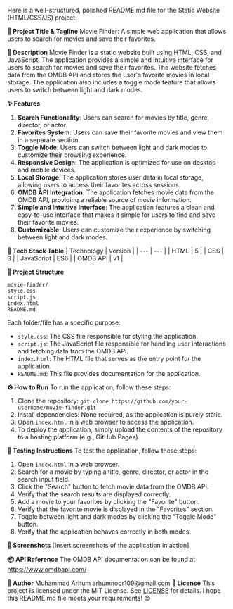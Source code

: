 Here is a well-structured, polished README.md file for the Static Website (HTML/CSS/JS) project:

**🚀 Project Title & Tagline**
Movie Finder: A simple web application that allows users to search for movies and save their favorites.

**📖 Description**
Movie Finder is a static website built using HTML, CSS, and JavaScript. The application provides a simple and intuitive interface for users to search for movies and save their favorites. The website fetches data from the OMDB API and stores the user's favorite movies in local storage. The application also includes a toggle mode feature that allows users to switch between light and dark modes.

**✨ Features**

1. **Search Functionality**: Users can search for movies by title, genre, director, or actor.
2. **Favorites System**: Users can save their favorite movies and view them in a separate section.
3. **Toggle Mode**: Users can switch between light and dark modes to customize their browsing experience.
4. **Responsive Design**: The application is optimized for use on desktop and mobile devices.
5. **Local Storage**: The application stores user data in local storage, allowing users to access their favorites across sessions.
6. **OMDB API Integration**: The application fetches movie data from the OMDB API, providing a reliable source of movie information.
7. **Simple and Intuitive Interface**: The application features a clean and easy-to-use interface that makes it simple for users to find and save their favorite movies.
8. **Customizable**: Users can customize their experience by switching between light and dark modes.

**🧰 Tech Stack Table**
| Technology | Version |
| --- | --- |
| HTML | 5 |
| CSS | 3 |
| JavaScript | ES6 |
| OMDB API | v1 |

**📁 Project Structure**
```
movie-finder/
style.css
script.js
index.html
README.md
```
Each folder/file has a specific purpose:

* `style.css`: The CSS file responsible for styling the application.
* `script.js`: The JavaScript file responsible for handling user interactions and fetching data from the OMDB API.
* `index.html`: The HTML file that serves as the entry point for the application.
* `README.md`: This file provides documentation for the application.

**⚙️ How to Run**
To run the application, follow these steps:

1. Clone the repository: `git clone https://github.com/your-username/movie-finder.git`
2. Install dependencies: None required, as the application is purely static.
3. Open `index.html` in a web browser to access the application.
4. To deploy the application, simply upload the contents of the repository to a hosting platform (e.g., GitHub Pages).

**🧪 Testing Instructions**
To test the application, follow these steps:

1. Open `index.html` in a web browser.
2. Search for a movie by typing a title, genre, director, or actor in the search input field.
3. Click the "Search" button to fetch movie data from the OMDB API.
4. Verify that the search results are displayed correctly.
5. Add a movie to your favorites by clicking the "Favorite" button.
6. Verify that the favorite movie is displayed in the "Favorites" section.
7. Toggle between light and dark modes by clicking the "Toggle Mode" button.
8. Verify that the application behaves correctly in both modes.

**📸 Screenshots**
[Insert screenshots of the application in action]

**📦 API Reference**
The OMDB API documentation can be found at <https://www.omdbapi.com/>

**👤 Author**
Muhammad Arhum 
arhumnoor109@gmail.com
**📝 License**
This project is licensed under the MIT License. See [LICENSE](LICENSE) for details.
I hope this README.md file meets your requirements! 😊
